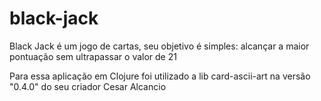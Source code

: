 # black-jack

Black Jack é um jogo de cartas, seu objetivo é simples: alcançar a maior pontuação sem ultrapassar o valor de 21

Para essa aplicação em Clojure foi utilizado a lib card-ascii-art na versão "0.4.0" do seu criador Cesar Alcancio
